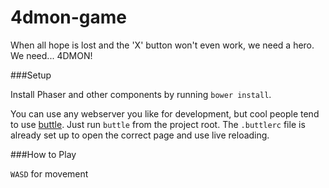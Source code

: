 4dmon-game
==============

When all hope is lost and the 'X' button won't even work, we need a hero. We need... 4DMON!

###Setup

Install Phaser and other components by running `bower install`.

You can use any webserver you like for development, but cool people tend to
use [buttle](https://github.com/jtrussell/buttle). Just run `buttle` from the project root. 
The `.buttlerc` file is already set up to open the correct page and use live reloading.

###How to Play

`WASD` for movement